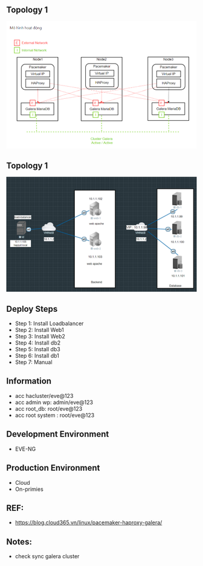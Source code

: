 ## Topology 1
<p align="center"><img src="https://github.com/hieunt84/solution6/blob/master/images/topology1.png" /></p>

## Topology 1
<p align="center"><img src="https://github.com/hieunt84/solution6/blob/master/images/topology2.png" /></p>

## Deploy Steps
- Step 1: Install Loadbalancer
- Step 2: Install Web1
- Step 3: Install Web2
- Step 4: Install db2
- Step 5: Install db3
- Step 6: Install db1
- Step 7: Manual

## Information
- acc hacluster/eve@123
- acc admin wp: admin/eve@123
- acc root_db: root/eve@123
- acc root system : root/eve@123

## Development Environment
- EVE-NG

## Production Environment
- Cloud
- On-primies

## REF:
- https://blog.cloud365.vn/linux/pacemaker-haproxy-galera/

## Notes:
- check sync galera cluster





